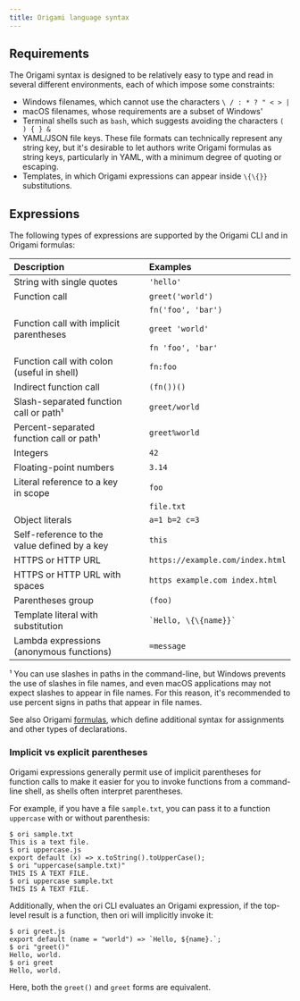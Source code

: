 ```yaml
---
title: Origami language syntax
---
```


## Requirements

The Origami syntax is designed to be relatively easy to type and read in several different environments, each of which impose some constraints:

- Windows filenames, which cannot use the characters `\ / : * ? " < > |`
- macOS filenames, whose requirements are a subset of Windows'
- Terminal shells such as `bash`, which suggests avoiding the characters `( ) { } &`
- YAML/JSON file keys. These file formats can technically represent any string key, but it's desirable to let authors write Origami formulas as string keys, particularly in YAML, with a minimum degree of quoting or escaping.
- Templates, in which Origami expressions can appear inside `\{\{}}` substitutions.

## Expressions

The following types of expressions are supported by the Origami CLI and in Origami formulas:

| Description                                  |        | Examples                         |
| :------------------------------------------- | ------ | :------------------------------- |
| String with single quotes                    | &emsp; | `'hello'`                        |
| Function call                                |        | `greet('world')`                 |
|                                              |        | `fn('foo', 'bar')`               |
| Function call with implicit parentheses      |        | `greet 'world'`                  |
|                                              |        | `fn 'foo', 'bar'`                |
| Function call with colon (useful in shell)   |        | `fn:foo`                         |
| Indirect function call                       |        | `(fn())()`                       |
| Slash-separated function call or path¹       |        | `greet/world`                    |
| Percent-separated function call or path¹     |        | `greet%world`                    |
| Integers                                     |        | `42`                             |
| Floating-point numbers                       |        | `3.14`                           |
| Literal reference to a key in scope          |        | `foo`                            |
|                                              |        | `file.txt`                       |
| Object literals                              |        | `a=1 b=2 c=3`                    |
| Self-reference to the value defined by a key |        | `this`                           |
| HTTPS or HTTP URL                            |        | `https://example.com/index.html` |
| HTTPS or HTTP URL with spaces                |        | `https example.com index.html`   |
| Parentheses group                            |        | `(foo)`                          |
| Template literal with substitution           |        | `` `Hello, \{\{name}}` ``        |
| Lambda expressions (anonymous functions)     |        | `=message`                       |

¹ You can use slashes in paths in the command-line, but Windows prevents the use of slashes in file names, and even macOS applications may not expect slashes to appear in file names. For this reason, it's recommended to use percent signs in paths that appear in file names.

See also Origami [formulas](/framework/formulas.html), which define additional syntax for assignments and other types of declarations.

### Implicit vs explicit parentheses

Origami expressions generally permit use of implicit parentheses for function calls to make it easier for you to invoke functions from a command-line shell, as shells often interpret parentheses.

For example, if you have a file `sample.txt`, you can pass it to a function `uppercase` with or without parenthesis:

```console
$ ori sample.txt
This is a text file.
$ ori uppercase.js
export default (x) => x.toString().toUpperCase();
$ ori "uppercase(sample.txt)"
THIS IS A TEXT FILE.
$ ori uppercase sample.txt
THIS IS A TEXT FILE.
```

Additionally, when the ori CLI evaluates an Origami expression, if the top-level result is a function, then ori will implicitly invoke it:

```console
$ ori greet.js
export default (name = "world") => `Hello, ${name}.`;
$ ori "greet()"
Hello, world.
$ ori greet
Hello, world.
```

Here, both the `greet()` and `greet` forms are equivalent.
